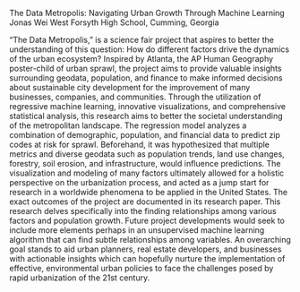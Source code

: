 The Data Metropolis: Navigating Urban Growth Through Machine Learning
Jonas Wei
West Forsyth High School, Cumming, Georgia

“The Data Metropolis,” is a science fair project that aspires to better the understanding of this question: How do different factors drive the dynamics of the urban ecosystem? Inspired by Atlanta, the AP Human Geography poster-child of urban sprawl, the project aims to provide valuable insights surrounding geodata, population, and finance to make informed decisions about sustainable city development for the improvement of many businesses, companies, and communities. Through the utilization of regressive machine learning, innovative visualizations, and comprehensive statistical analysis, this research aims to better the societal understanding of the metropolitan landscape.
The regression model analyzes a combination of demographic, population, and financial data to predict zip codes at risk for sprawl. Beforehand, it was hypothesized that multiple metrics and diverse geodata such as population trends, land use changes, forestry, soil erosion, and infrastructure, would influence predictions. The visualization and modeling of many factors ultimately allowed for a holistic perspective on the urbanization process, and acted as a jump start for research in a worldwide phenomena to be applied in the United States.
The exact outcomes of the project are documented in its research paper. This research delves specifically into the finding relationships among various factors and population growth. Future project developments would seek to include more elements perhaps in an unsupervised machine learning algorithm that can find subtle relationships among variables. An overarching goal stands to aid urban planners, real estate developers, and businesses with actionable insights which can hopefully nurture the implementation of effective, environmental urban policies to face the challenges posed by rapid urbanization of the 21st century. 

